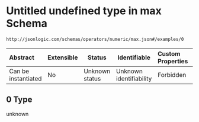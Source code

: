 # Untitled undefined type in max Schema

```txt
http://jsonlogic.com/schemas/operators/numeric/max.json#/examples/0
```




| Abstract            | Extensible | Status         | Identifiable            | Custom Properties | Additional Properties | Access Restrictions | Defined In                                                      |
| :------------------ | ---------- | -------------- | ----------------------- | :---------------- | --------------------- | ------------------- | --------------------------------------------------------------- |
| Can be instantiated | No         | Unknown status | Unknown identifiability | Forbidden         | Allowed               | none                | [max.json\*](operators/numeric/max.json "open original schema") |

## 0 Type

unknown

